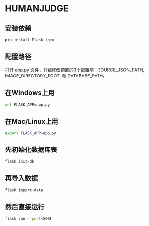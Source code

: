 # HUMANJUDGE
## 安装依赖
```bash
pip install Flask tqdm
```
## 配置路径
打开 app.py 文件，仔细修改顶部的3个配置项：SOURCE_JSON_PATH, IMAGE_DIRECTORY_ROOT, 和 DATABASE_PATH。

## 在Windows上用 
```bash
set FLASK_APP=app.py
```
## 在Mac/Linux上用 
```bash
export FLASK_APP=app.py
```

## 先初始化数据库表
```bash
flask init-db
```
## 再导入数据
```bash
flask import-data
```
## 然后直接运行
```bash
flask run --port=5001
```